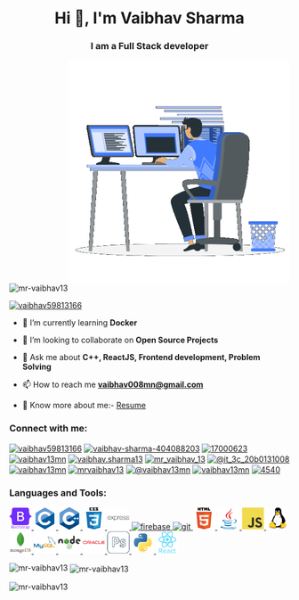 <h1 align="center">Hi 👋, I'm Vaibhav Sharma</h1>
<h3 align="center">I am a Full Stack developer</h3>

<img align="right" src="https://raw.githubusercontent.com/0xAbdulKhalid/0xAbdulKhalid/main/assets/mdImages/Right_Side.gif" alt="Error GIF" width="400" />
<p align="left"> <img src="https://komarev.com/ghpvc/?username=mr-vaibhav13&label=Profile%20views&color=0e75b6&style=flat" alt="mr-vaibhav13" /> </p>

<p align="left"> <a href="https://twitter.com/vaibhav59813166" target="blank"><img src="https://img.shields.io/twitter/follow/vaibhav59813166?logo=twitter&style=for-the-badge" alt="vaibhav59813166" /></a> </p>

- 🌱 I’m currently learning **Docker**

- 👯 I’m looking to collaborate on **Open Source Projects**

- 💬 Ask me about **C++, ReactJS, Frontend development, Problem Solving**

- 📫 How to reach me **vaibhav008mn@gmail.com**

- 📄 Know more about me:- [Resume](https://drive.google.com/file/d/1SYPLp1NdVR7kddINYrP9qbtsFtmphZit/view?usp=sharing)

<h3 align="left">Connect with me:</h3>
<p align="left">
<a href="https://twitter.com/vaibhav59813166" target="blank"><img align="center" src="https://raw.githubusercontent.com/rahuldkjain/github-profile-readme-generator/master/src/images/icons/Social/twitter.svg" alt="vaibhav59813166" height="30" width="40" /></a>
<a href="https://linkedin.com/in/vaibhav-sharma-404088203" target="blank"><img align="center" src="https://raw.githubusercontent.com/rahuldkjain/github-profile-readme-generator/master/src/images/icons/Social/linked-in-alt.svg" alt="vaibhav-sharma-404088203" height="30" width="40" /></a>
<a href="https://stackoverflow.com/users/17000623" target="blank"><img align="center" src="https://raw.githubusercontent.com/rahuldkjain/github-profile-readme-generator/master/src/images/icons/Social/stack-overflow.svg" alt="17000623" height="30" width="40" /></a>
<a href="https://codesandbox.com/vaibhav13mn" target="blank"><img align="center" src="https://raw.githubusercontent.com/rahuldkjain/github-profile-readme-generator/master/src/images/icons/Social/codesandbox.svg" alt="vaibhav13mn" height="30" width="40" /></a>
<a href="https://instagram.com/vaibhav.sharma13" target="blank"><img align="center" src="https://raw.githubusercontent.com/rahuldkjain/github-profile-readme-generator/master/src/images/icons/Social/instagram.svg" alt="vaibhav.sharma13" height="30" width="40" /></a>
<a href="https://www.codechef.com/users/mr_vaibhav_13" target="blank"><img align="center" src="https://cdn.jsdelivr.net/npm/simple-icons@3.1.0/icons/codechef.svg" alt="mr_vaibhav_13" height="30" width="40" /></a>
<a href="https://www.hackerrank.com/@it_3c_20b0131008" target="blank"><img align="center" src="https://raw.githubusercontent.com/rahuldkjain/github-profile-readme-generator/master/src/images/icons/Social/hackerrank.svg" alt="@it_3c_20b0131008" height="30" width="40" /></a>
<a href="https://codeforces.com/profile/vaibhav13mn" target="blank"><img align="center" src="https://raw.githubusercontent.com/rahuldkjain/github-profile-readme-generator/master/src/images/icons/Social/codeforces.svg" alt="vaibhav13mn" height="30" width="40" /></a>
<a href="https://www.leetcode.com/mrvaibhav13" target="blank"><img align="center" src="https://raw.githubusercontent.com/rahuldkjain/github-profile-readme-generator/master/src/images/icons/Social/leet-code.svg" alt="mrvaibhav13" height="30" width="40" /></a>
<a href="https://www.hackerearth.com/@vaibhav13mn" target="blank"><img align="center" src="https://raw.githubusercontent.com/rahuldkjain/github-profile-readme-generator/master/src/images/icons/Social/hackerearth.svg" alt="@vaibhav13mn" height="30" width="40" /></a>
<a href="https://auth.geeksforgeeks.org/user/vaibhav13mn" target="blank"><img align="center" src="https://raw.githubusercontent.com/rahuldkjain/github-profile-readme-generator/master/src/images/icons/Social/geeks-for-geeks.svg" alt="vaibhav13mn" height="30" width="40" /></a>
<a href="https://discord.gg/4540" target="blank"><img align="center" src="https://raw.githubusercontent.com/rahuldkjain/github-profile-readme-generator/master/src/images/icons/Social/discord.svg" alt="4540" height="30" width="40" /></a>
</p>

<h3 align="left">Languages and Tools:</h3>
<p align="left"> <a href="https://getbootstrap.com" target="_blank" rel="noreferrer">
<img src="https://raw.githubusercontent.com/devicons/devicon/master/icons/bootstrap/bootstrap-plain-wordmark.svg" alt="bootstrap" width="40" height="40"/> </a> <a href="https://www.cprogramming.com/" target="_blank" rel="noreferrer"> <img src="https://raw.githubusercontent.com/devicons/devicon/master/icons/c/c-original.svg" alt="c" width="40" height="40"/> </a> <a href="https://www.w3schools.com/cpp/" target="_blank" rel="noreferrer"> <img src="https://raw.githubusercontent.com/devicons/devicon/master/icons/cplusplus/cplusplus-original.svg" alt="cplusplus" width="40" height="40"/> </a> <a href="https://www.w3schools.com/css/" target="_blank" rel="noreferrer"> <img src="https://raw.githubusercontent.com/devicons/devicon/master/icons/css3/css3-original-wordmark.svg" alt="css3" width="40" height="40"/> </a> <a href="https://expressjs.com" target="_blank" rel="noreferrer"> <img src="https://raw.githubusercontent.com/devicons/devicon/master/icons/express/express-original-wordmark.svg" alt="express" width="40" height="40"/> </a> <a href="https://firebase.google.com/" target="_blank" rel="noreferrer"> <img src="https://www.vectorlogo.zone/logos/firebase/firebase-icon.svg" alt="firebase" width="40" height="40"/> </a> <a href="https://git-scm.com/" target="_blank" rel="noreferrer"> <img src="https://www.vectorlogo.zone/logos/git-scm/git-scm-icon.svg" alt="git" width="40" height="40"/> </a> <a href="https://www.w3.org/html/" target="_blank" rel="noreferrer"> <img src="https://raw.githubusercontent.com/devicons/devicon/master/icons/html5/html5-original-wordmark.svg" alt="html5" width="40" height="40"/> </a> <a href="https://www.java.com" target="_blank" rel="noreferrer"> <img src="https://raw.githubusercontent.com/devicons/devicon/master/icons/java/java-original.svg" alt="java" width="40" height="40"/> </a> <a href="https://developer.mozilla.org/en-US/docs/Web/JavaScript" target="_blank" rel="noreferrer"> <img src="https://raw.githubusercontent.com/devicons/devicon/master/icons/javascript/javascript-original.svg" alt="javascript" width="40" height="40"/> </a> <a href="https://www.linux.org/" target="_blank" rel="noreferrer"> <img src="https://raw.githubusercontent.com/devicons/devicon/master/icons/linux/linux-original.svg" alt="linux" width="40" height="40"/> </a> <a href="https://www.mongodb.com/" target="_blank" rel="noreferrer"> <img src="https://raw.githubusercontent.com/devicons/devicon/master/icons/mongodb/mongodb-original-wordmark.svg" alt="mongodb" width="40" height="40"/> </a> <a href="https://www.mysql.com/" target="_blank" rel="noreferrer"> <img src="https://raw.githubusercontent.com/devicons/devicon/master/icons/mysql/mysql-original-wordmark.svg" alt="mysql" width="40" height="40"/> </a> <a href="https://nodejs.org" target="_blank" rel="noreferrer"> <img src="https://raw.githubusercontent.com/devicons/devicon/master/icons/nodejs/nodejs-original-wordmark.svg" alt="nodejs" width="40" height="40"/> </a> <a href="https://www.oracle.com/" target="_blank" rel="noreferrer"> <img src="https://raw.githubusercontent.com/devicons/devicon/master/icons/oracle/oracle-original.svg" alt="oracle" width="40" height="40"/> </a> <a href="https://www.photoshop.com/en" target="_blank" rel="noreferrer"> <img src="https://raw.githubusercontent.com/devicons/devicon/master/icons/photoshop/photoshop-line.svg" alt="photoshop" width="40" height="40"/> </a> <a href="https://www.python.org" target="_blank" rel="noreferrer"> <img src="https://raw.githubusercontent.com/devicons/devicon/master/icons/python/python-original.svg" alt="python" width="40" height="40"/> </a> <a href="https://reactjs.org/" target="_blank" rel="noreferrer"> <img src="https://raw.githubusercontent.com/devicons/devicon/master/icons/react/react-original-wordmark.svg" alt="react" width="40" height="40"/> </a> </p>

<p><img align="left" src="https://github-readme-stats.vercel.app/api/top-langs?username=mr-vaibhav13&show_icons=true&locale=en&layout=compact" alt="mr-vaibhav13" /></p>

<p>&nbsp;<img align="center" src="https://github-readme-stats.vercel.app/api?username=mr-vaibhav13&show_icons=true&locale=en" alt="mr-vaibhav13" /></p>

<p><img align="center" src="https://github-readme-streak-stats.herokuapp.com/?user=mr-vaibhav13&" alt="mr-vaibhav13" /></p>
